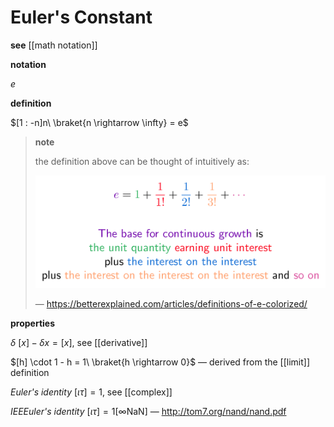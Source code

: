 # Euler's Constant

**see** [[math notation]]

**notation**

$e$

**definition**

$[1 : -n]n\ \braket{n \rightarrow \infty} = e$

> **note**
>
> the definition above can be thought of intuitively as:
>
> ![](20221017182600.png)
>
> &mdash; <https://betterexplained.com/articles/definitions-of-e-colorized/>

**properties**

$\delta\ [x] - \delta x = [x]$, see [[derivative]]

$[h] \cdot 1 - h = 1\ \braket{h \rightarrow 0}$ &mdash; derived from the [[limit]] definition

_Euler's identity_ $[\iota\tau] = 1$, see [[complex]]

_IEEEuler's identity_ $[\iota\tau] = 1[\infty \text{NaN}]$ &mdash; <http://tom7.org/nand/nand.pdf>
